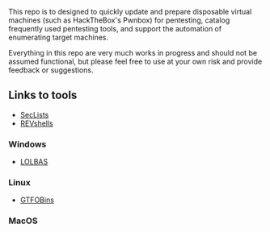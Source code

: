 This repo is to designed to quickly update and prepare disposable virtual machines (such as
HackTheBox's Pwnbox) for pentesting, catalog frequently used pentesting tools, and support the 
automation of enumerating target machines.

Everything in this repo are very much works in progress and should not be assumed functional, 
but please feel free to use at your own risk and provide feedback or suggestions.

## Links to tools

- [SecLists](https://github.com/danielmiessler/SecLists)
- [REVshells](https://www.revshells.com)

### Windows

- [LOLBAS](https://lolbas-project.github.io)

### Linux

- [GTFOBins](https://gtfobins.github.io)

### MacOS
